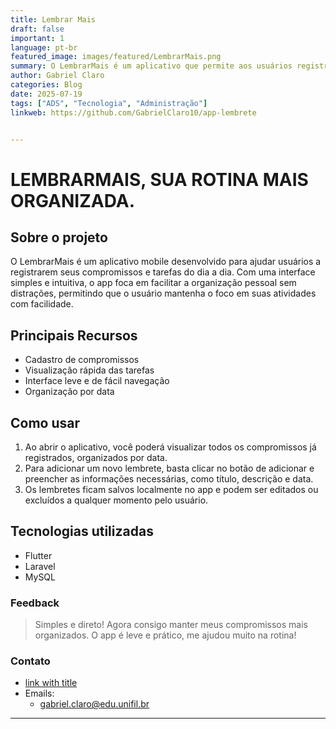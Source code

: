 ```yaml
---
title: Lembrar Mais
draft: false
important: 1
language: pt-br
featured_image: images/featured/LembrarMais.png
summary: O LembrarMais é um aplicativo que permite aos usuários registrarem e consultarem seus compromissos de forma simples. Ideal para manter a organização do dia a dia.
author: Gabriel Claro
categories: Blog 
date: 2025-07-19
tags: ["ADS", "Tecnologia", "Administração"] 
linkweb: https://github.com/GabrielClaro10/app-lembrete


---
```


# LEMBRARMAIS, SUA ROTINA MAIS ORGANIZADA.

## Sobre o projeto

O LembrarMais é um aplicativo mobile desenvolvido para ajudar usuários a registrarem seus compromissos e tarefas do dia a dia. Com uma interface simples e intuitiva, o app foca em facilitar a organização pessoal sem distrações, permitindo que o usuário mantenha o foco em suas atividades com facilidade.

## Principais Recursos

+ Cadastro de compromissos
+ Visualização rápida das tarefas
+ Interface leve e de fácil navegação
+ Organização por data

## Como usar

1. Ao abrir o aplicativo, você poderá visualizar todos os compromissos já registrados, organizados por data.
2. Para adicionar um novo lembrete, basta clicar no botão de adicionar e preencher as informações necessárias, como título, descrição e data.
3. Os lembretes ficam salvos localmente no app e podem ser editados ou excluídos a qualquer momento pelo usuário.

## Tecnologias utilizadas

+ Flutter
+ Laravel 
+ MySQL 

### Feedback

> Simples e direto! Agora consigo manter meus compromissos mais organizados.
O app é leve e prático, me ajudou muito na rotina!

### Contato

+ [link with title](https://github.com/GabrielClaro10/app-lembrete "GitHub")
+ Emails:
  - gabriel.claro@edu.unifil.br

---